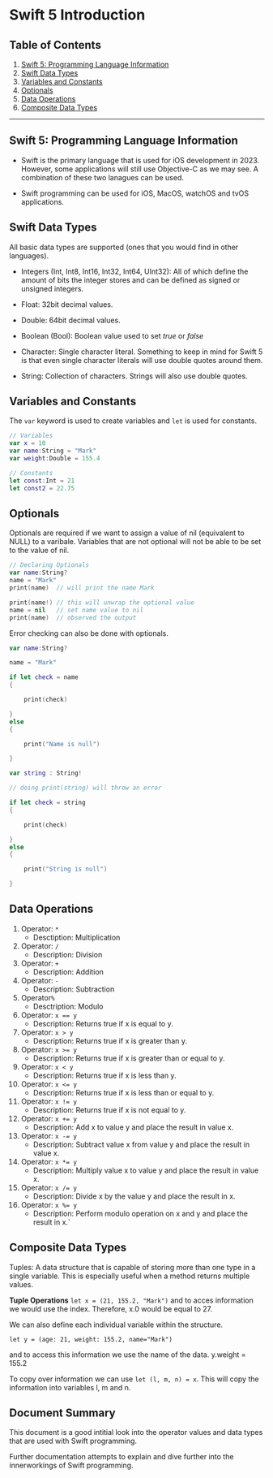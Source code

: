 # Swift 5 Introduction

## Table of Contents

1. [Swift 5: Programming Language Information]()
2. [Swift Data Types]()
3. [Variables and Constants]()
4. [Optionals]()
5. [Data Operations]()
6. [Composite Data Types]()

---

## Swift 5: Programming Language Information

- Swift is the primary language that is used for iOS development in 2023. However, some applications will still use Objective-C as we may see. A combination of these two lanagues can be used. 

- Swift programming can be used for iOS, MacOS, watchOS and tvOS applications.

## Swift Data Types 

All basic data types are supported (ones that you would find in other languages).

- Integers (Int, Int8, Int16, Int32, Int64, UInt32): All of which define the amount of bits the integer stores and can be defined as signed or unsigned integers.

- Float: 32bit decimal values.

- Double: 64bit decimal values.

- Boolean (Bool): Boolean value used to set *true* or *false*

- Character: Single character literal. Something to keep in mind for Swift 5 is that even single character literals will use double quotes around them.

- String: Collection of characters. Strings will also use double quotes.

## Variables and Constants

The `var` keyword is used to create variables and `let` is used for constants.

```Swift
// Variables
var x = 10
var name:String = "Mark"
var weight:Double = 155.4

// Constants
let const:Int = 21
let const2 = 22.75
```

## Optionals

Optionals are required if we want to assign a value of nil (equivalent to NULL) to a varibale. Variables that are not optional will not be able to be set to the value of nil.

```Swift
// Declaring Optionals
var name:String?
name = "Mark"
print(name)  // will print the name Mark

print(name!) // this will unwrap the optional value
name = nil   // set name value to nil
print(name)  // observed the output
```

Error checking can also be done with optionals. 

```Swift
var name:String?

name = "Mark"

if let check = name 
{

	print(check)

} 
else
{

	print("Name is null") 

}

var string : String!

// doing print(string) will throw an error

if let check = string
{

	print(check)

}
else
{

	print("String is null")

}
```

## Data Operations

1. Operator: `*` 
	- Desctiption: Multiplication
2. Operator: `/`
	- Description: Division
3. Operator: `+`
	- Description: Addition
4. Operator: `-`
	- Description: Subtraction
5. Operator`%`
	- Desctription: Modulo
6. Operator: `x == y`
	- Description: Returns true if x is equal to y.
7. Operator: `x > y`
	- Description: Returns true if x is greater than y.
8. Operator: `x >= y`
	- Description: Returns true if x is greater than or equal to y.
9. Operator: `x < y`
	- Description: Returns true if x is less than y.
10. Operator: `x <= y`
	- Description: Returns true if x is less than or equal to y.
11. Operator: `x != y`
	- Description: Returns true if x is not equal to y.
12. Operator: `x += y`
	- Description: Add x to value y and place the result in value x.
13. Operator: `x -= y`
	- Description: Subtract value x from value y and place the result in value x.
14. Operator: `x *= y`
	- Description: Multiply value x to value y and place the result in value x.
15. Operator: `x /= y`
	- Description: Divide x by the value y and place the result in x.
16. Operator: `x %= y`
	- Description: Perform modulo operation on x and y and place the result in x.`

## Composite Data Types

Tuples: A data structure that is capable of storing more than one type in a single variable. This is especially useful when a method returns multiple values.

**Tuple Operations**
`let x = (21, 155.2, "Mark")` and to acces information we would use the index. Therefore, x.0 would be equal to 27.

We can also define each individual variable within the structure.

`let y = (age: 21, weight: 155.2, name="Mark")` 

and to access this information we use the name of the data. y.weight = 155.2

To copy over information we can use `let (l, m, n) = x`. This will copy the information into variables l, m and n. 


## Document Summary

This document is a good intitial look into the operator values and data types that are used with Swift programming. 

Further documentation attempts to explain and dive further into the innerworkings of Swift programming.


